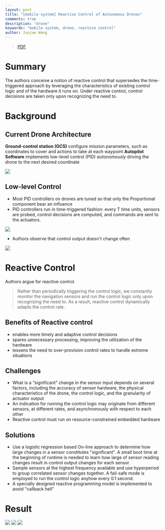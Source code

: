 ```yaml
---
layout: post
title: "[mobile system] Reactive Control of Autonomous Drones"
comments: true
description: "drone"
keywords: "mobile system, drone, reactive control"
author: Junjue Wang
---
```


> [PDF](http://dl.acm.org/citation.cfm?id=2906410)

# Summary
The authors conceive a notion of reactive control that supersedes the time-triggered approach by leveraging the characteristics of existing control logic and of the hardware it runs on. 
Under reactive control, control decisions are taken only upon recognizing the need to.

# Background

## Current Drone Architecture
**Ground-control station (GCS)** configure mission parameters, such as coordinates to cover and actions to take at each waypoint
**Autopilot Software** implements low-level control (PID) *autonomously* driving the drone to the next desired coordinate

<img src="{{ site.baseurl }}/posts_image/drone-arch.png">

## Low-level Control
+ Most PID controllers on drones are tuned so that only the Proportional component bear an influence
+ PID controllers run in time-triggered fashion:  every T time units, sensors are probed, control decisions are computed, and commands are sent to the actuators.

<img src="{{ site.baseurl }}/posts_image/ardupilot-control-loop.png">

+ Authors observe that control output doesn't change often

<img src="{{ site.baseurl }}/posts_image/control-output-not-change.png">

# Reactive Control

Authors argue for reactive control. 

> Rather than periodically triggering the control logic, we constantly monitor the navigation sensors and run the control logic only upon recognizing the need to. As a result, reactive control dynamically adapts the control rate.

## Benefits of Reactive control

+ enables more timely and adaptive control decisions
+ spares unnecessary processing, improving the utilization of the hardware
+ lessens the need to over-provision control rates to handle extreme situations

## Challenges

+ What is a “significant” change in the sensor input depends on several factors, including the accuracy of sensor hardware, the physical characteristics of the drone, the control logic, and the granularity of actuator output
+ An indication for running the control logic may originate from different sensors, at different rates, and asynchronously with respect to each other
+ Reactive control must run on resource-constrained embedded hardware

## Solutions
+ Use a logistic regression based On-line approach to determine how large changes in a sensor constitutes "significant". A small boot time at the beginning of runtime is needed to learn how large of sensor reading changes result in control output changes for each sensor.
+ Sample sensors at the highest frequency available and use hyperperiod to group correlated sensor changes together. A fail-safe mode is employed to run the control logic anyhow every 0.1 second.
+ A specially designed reactive programming model is implemented to avoid "callback hell"

# Result

<img src="{{ site.baseurl }}/posts_image/drone-pitch-error-improvement.png">
<img src="{{ site.baseurl }}/posts_image/avg-rate-of-control.png">
<img src="{{ site.baseurl }}/posts_image/flight-time-improvement.png">